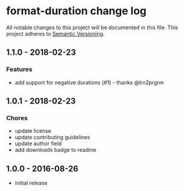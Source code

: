 # format-duration change log

All notable changes to this project will be documented in this file.
This project adheres to [Semantic Versioning](http://semver.org/).

## 1.1.0 - 2018-02-23

### Features
- add support for negative durations (#1) - thanks @lrn2prgrm

## 1.0.1 - 2018-02-23

### Chores
- update license
- update contributing guidelines
- update author field
- add downloads badge to readme

## 1.0.0 - 2016-08-26
- initial release
